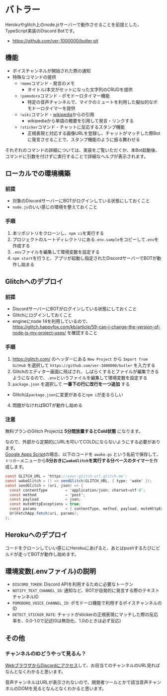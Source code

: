 # バトラー
Herokuやglitch上のnode.jsサーバーで動作させることを前提とした、
TypeScript実装のDiscord Botです。

- https://github.com/ver-1000000/butler.git

## 機能
- ボイスチャンネルが開始された際の通知
- 特殊なコマンドの提供
  - `!memo`コマンド - 発言のメモ
    - タイトル/本文がセットになった文字列のCRUDを提供
  - `!pomodoro`コマンド - ポモドーロタイマー機能
    - 特定の音声チャンネルで、マイクのミュートを利用した擬似的なポモドーロタイマーを提供
  - `!wiki`コマンド - [wikipedia](https://ja.wikipedia.org/)からの引用
    - wikipediaから単語の概要を引用して発言・リンクする
  - `!sticker`コマンド - チャットに反応するスタンプ機能
    - 正規表現と対応する画像URLを登録し、チャットがマッチした際Botに発言させることで、スタンプ機能のように振る舞わせる

それぞれのコマンドの詳細については、実装をご覧いただくか、本Bot起動後、コマンドに引数を付けずに実行することで詳細なヘルプが表示されます。

## ローカルでの環境構築
### 前提
- 対象のDiscordサーバーにBOTがログインしている状態にしておくこと
- `node.js`のいい感じの環境を整えておくこと

### 手順
1. 本リポジトリをクローンし、`npm ci`を実行する
2. プロジェクトのルートディレクトリにある`.env.sample`をコピーして`.env`を作成する
3. `.env`ファイルを編集して環境変数を設定する
4. `npm start`を行うと、アプリが起動し指定されたDiscordサーバーでBOTが動作し始まる

## Glitchへのデプロイ
### 前提
- DiscordサーバーにBOTがログインしている状態にしておくこと
- Glitchにログインしておくこと
- engineにnode 14を利用しているので、 https://glitch.happyfox.com/kb/article/59-can-i-change-the-version-of-node-js-my-project-uses/ を確認すること

### 手順
1. https://glitch.com/ のヘッダーにある `New Project` から `Import from GitHub` を選択して `https://github.com/ver-1000000/butler` を入力する
2. Glitchのエディター画面に飛ばされ、しばらくするとファイルが編集できるようになるので、`.env`というファイルを編集して環境変数を設定する
3. `package.json` を選択して **一番下の行に改行を一つ追加** する
  - Glitchは`package.json`に変更があると`npm i`が走るらしい
4. 問題がなければBOTが動作し始める

### 注意
無料プランのGlitch Projectは **5分間放置するとCold状態** になります。

なので、外部から定期的にURLを叩いてCOLDにならないようにする必要があります。  
[Google Apps Script](https://script.google.com/)の場合、以下のコードを `awake.gs` という名前で保存して、  
`トリガー`メニューから**5分おきに`wakeGlitch`を実行する分ベースのタイマー**を作成します。

```gs
const GLITCH_URL = 'https://your-glitch-url.glitch.me';
const wakeGlitch = () => sendGlitch(GLITCH_URL, { type: 'wake' });
const sendGlitch = (uri, json) => {
  const contentType        = 'application/json; charset=utf-8';
  const method             = 'post';
  const payload            = json;
  const muteHttpExceptions = true;
  const params             = { contentType, method, payload, muteHttpExceptions };
  UrlFetchApp.fetch(uri, params);
};
```

## Herokuへのデプロイ
コードをクローンしていい感じにHerokuにあげると、あとはpushするたびにビルドが走ってBOTが動作し始めます。

## 環境変数(.envファイル)の説明
- `DISCORD_TOKEN`: Discord APIを利用するために必要なトークン
- `NOTIFY_TEXT_CHANNEL_ID`: 通知など、BOTが自発的に発言する際のテキストチャンネルID
- `POMODORO_VOICE_CHANNEL_ID`: ポモドーロ機能で利用するボイスチャンネルのID
- `DETECT_STICKER_RATE`: チャットがstickerの正規表現にマッチした際の反応率を、0.0-1.0で記述(0は無効化、1.0のときは必ず反応)

## その他
### チャンネルのIDどうやって見るん？
[WebブラウザからDiscordにアクセス](https://discord.com/app/)して、お目当てのチャンネルのURL見ればなんとなくわかると思います。

音声チャンネルはURLが表示されないので、開発者ツールとかで該当音声チャンネルのDOMを見るとなんとなくわかると思います。
